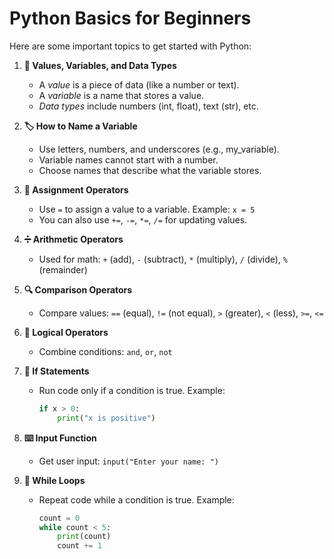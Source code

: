 # Python Basics for Beginners

Here are some important topics to get started with Python:

1. **🧮 Values, Variables, and Data Types**
   - A *value* is a piece of data (like a number or text).
   - A *variable* is a name that stores a value.
   - *Data types* include numbers (int, float), text (str), etc.

2. **🏷️ How to Name a Variable**
   - Use letters, numbers, and underscores (e.g., my_variable).
   - Variable names cannot start with a number.
   - Choose names that describe what the variable stores.

3. **🟰 Assignment Operators**
   - Use `=` to assign a value to a variable. Example: `x = 5`
   - You can also use `+=`, `-=`, `*=`, `/=` for updating values.

4. **➗ Arithmetic Operators**
   - Used for math: `+` (add), `-` (subtract), `*` (multiply), `/` (divide), `%` (remainder)

5. **🔍 Comparison Operators**
   - Compare values: `==` (equal), `!=` (not equal), `>` (greater), `<` (less), `>=`, `<=`

6. **🔗 Logical Operators**
   - Combine conditions: `and`, `or`, `not`

7. **🔀 If Statements**
   - Run code only if a condition is true. Example:
     ```python
     if x > 0:
         print("x is positive")
     ```

8. **⌨️ Input Function**
   - Get user input: `input("Enter your name: ")`

9. **🔁 While Loops**
   - Repeat code while a condition is true. Example:
     ```python
     count = 0
     while count < 5:
         print(count)
         count += 1
     ```